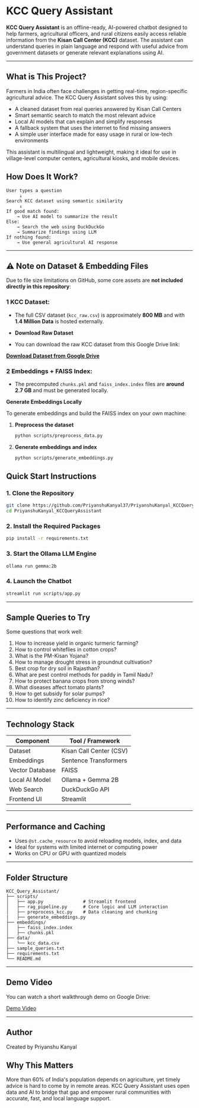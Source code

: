 
# KCC Query Assistant

**KCC Query Assistant** is an offline-ready, AI-powered chatbot designed to help farmers, agricultural officers, and rural citizens easily access reliable information from the **Kisan Call Center (KCC)** dataset. The assistant can understand queries in plain language and respond with useful advice from government datasets or generate relevant explanations using AI.

---

## What is This Project?

Farmers in India often face challenges in getting real-time, region-specific agricultural advice. The KCC Query Assistant solves this by using:

- A cleaned dataset from real queries answered by Kisan Call Centers
- Smart semantic search to match the most relevant advice
- Local AI models that can explain and simplify responses
- A fallback system that uses the internet to find missing answers
- A simple user interface made for easy usage in rural or low-tech environments

This assistant is multilingual and lightweight, making it ideal for use in village-level computer centers, agricultural kiosks, and mobile devices.


## How Does It Work?

```
User types a question
     ↓
Search KCC dataset using semantic similarity
     ↓
If good match found:
    → Use AI model to summarize the result
Else:
    → Search the web using DuckDuckGo
    → Summarize findings using LLM
If nothing found:
    → Use general agricultural AI response
```

---

## ⚠️ Note on Dataset & Embedding Files

Due to file size limitations on GitHub, some core assets are **not included directly in this repository**:

### 1 KCC Dataset:
-  The full CSV dataset (`kcc_raw.csv`) is approximately **800 MB** and with **1.4 Million Data** is hosted externally.

- **Download Raw Dataset**
- 
   You can download the raw KCC dataset from this Google Drive link:
  
 **[Download Dataset from Google Drive](https://drive.google.com/file/d/1MtACzq796TaVxs0kCe1ydZFpmHUi6-Rf/view?usp=sharing)**


### 2 Embeddings + FAISS Index:
- The precomputed `chunks.pkl` and `faiss_index.index` files are **around 2.7 GB** and must be generated locally.

**Generate Embeddings Locally**

To generate embeddings and build the FAISS index on your own machine:

1. **Preprocess the dataset**  
   ```bash
   python scripts/preprocess_data.py

1. **Generate embeddings and index**
   ```bash
   python scripts/generate_embeddings.py


## Quick Start Instructions

### 1. Clone the Repository

```bash
git clone https://github.com/PriyanshuKanyal37/PriyanshuKanyal_KCCQueryAssistant.git
cd PriyanshuKanyal_KCCQueryAssistant
```

### 2. Install the Required Packages

```bash
pip install -r requirements.txt
```

### 3. Start the Ollama LLM Engine

```bash
ollama run gemma:2b
```

### 4. Launch the Chatbot

```bash
streamlit run scripts/app.py
```

---

## Sample Queries to Try

Some questions that work well:

1. How to increase yield in organic turmeric farming?
2. How to control whiteflies in cotton crops?
3. What is the PM-Kisan Yojana?
4. How to manage drought stress in groundnut cultivation?
5. Best crop for dry soil in Rajasthan?
6. What are pest control methods for paddy in Tamil Nadu?
7. How to protect banana crops from strong winds?
8. What diseases affect tomato plants?
9. How to get subsidy for solar pumps?
10. How to identify zinc deficiency in rice?
---

## Technology Stack

| Component         | Tool / Framework         |
|------------------|--------------------------|
| Dataset           | Kisan Call Center (CSV)  |
| Embeddings        | Sentence Transformers    |
| Vector Database   | FAISS                    |
| Local AI Model    | Ollama + Gemma 2B        |
| Web Search        | DuckDuckGo API           |
| Frontend UI       | Streamlit                |

---

## Performance and Caching

- Uses `@st.cache_resource` to avoid reloading models, index, and data
- Ideal for systems with limited internet or computing power
- Works on CPU or GPU with quantized models

---

## Folder Structure

```
KCC_Query_Assistant/
├── scripts/
│   ├── app.py               # Streamlit frontend
│   ├── rag_pipeline.py      # Core logic and LLM interaction
│   ├── preprocess_kcc.py    # Data cleaning and chunking
|   ├── generate_embeddings.py 
├── embeddings/
│   ├── faiss_index.index
│   ├── chunks.pkl
├── data/
│   └── kcc_data.csv
├── sample_queries.txt
├── requirements.txt
└── README.md
```

---

## Demo Video

You can watch a short walkthrough demo on Google Drive:

[Demo Video](https://drive.google.com/your-demo-link-here)

---

## Author

Created by Priyanshu Kanyal


## Why This Matters

More than 60% of India's population depends on agriculture, yet timely advice is hard to come by in remote areas. KCC Query Assistant uses open data and AI to bridge that gap and empower rural communities with accurate, fast, and local language support.
